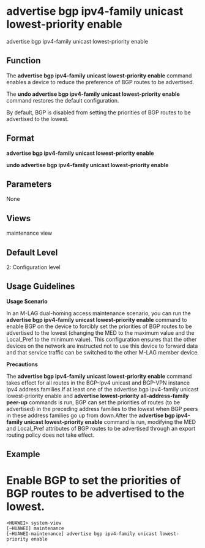 advertise bgp ipv4-family unicast lowest-priority enable
========================================================

advertise bgp ipv4-family unicast lowest-priority enable

Function
--------



The **advertise bgp ipv4-family unicast lowest-priority enable** command enables a device to reduce the preference of BGP routes to be advertised.

The **undo advertise bgp ipv4-family unicast lowest-priority enable** command restores the default configuration.



By default, BGP is disabled from setting the priorities of BGP routes to be advertised to the lowest.


Format
------

**advertise bgp ipv4-family unicast lowest-priority enable**

**undo advertise bgp ipv4-family unicast lowest-priority enable**


Parameters
----------

None

Views
-----

maintenance view


Default Level
-------------

2: Configuration level


Usage Guidelines
----------------

**Usage Scenario**



In an M-LAG dual-homing access maintenance scenario, you can run the **advertise bgp ipv4-family unicast lowest-priority enable** command to enable BGP on the device to forcibly set the priorities of BGP routes to be advertised to the lowest (changing the MED to the maximum value and the Local\_Pref to the minimum value). This configuration ensures that the other devices on the network are instructed not to use this device to forward data and that service traffic can be switched to the other M-LAG member device.



**Precautions**

The **advertise bgp ipv4-family unicast lowest-priority enable** command takes effect for all routes in the BGP-Ipv4 unicast and BGP-VPN instance Ipv4 address families.If at least one of the advertise bgp ipv4-family unicast lowest-priority enable and **advertise lowest-priority all-address-family peer-up** commands is run, BGP can set the priorities of routes (to be advertised) in the preceding address families to the lowest when BGP peers in these address families go up from down.After the **advertise bgp ipv4-family unicast lowest-priority enable** command is run, modifying the MED and Local\_Pref attributes of BGP routes to be advertised through an export routing policy does not take effect.


Example
-------

# Enable BGP to set the priorities of BGP routes to be advertised to the lowest.
```
<HUAWEI> system-view
[~HUAWEI] maintenance
[~HUAWEI-maintenance] advertise bgp ipv4-family unicast lowest-priority enable

```